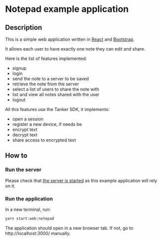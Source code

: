 # Notepad example application

## Description

This is a simple web application written in [React](https://reactjs.org/) and [Bootstrap](https://react-bootstrap.github.io/).

It allows each user to have exactly one note they can edit and share.

Here is the list of features implemented:

- signup
- login
- send the note to a server to be saved
- retrieve the note from the server
- select a list of users to share the note with
- list and view all notes shared with the user
- logout

All this features use the Tanker SDK, it implements:
- open a session
- register a new device, if needs be
- encrypt text
- decrypt text
- share access to encrypted text

## How to

### Run the server

Please check that [the server is started](../../../README.md) as this example application will rely on it.

### Run the application

In a new terminal, run:

```bash
yarn start:web:notepad
```

The application should open in a new browser tab. If not, go to http://localhost:3000/ manually.
